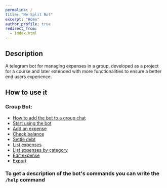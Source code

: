 ```yaml
---
permalink: /
title: "We Split Bot"
excerpt: "Home"
author_profile: true
redirect_from: 
  - index.html
---
```


Description
------

A telegram bot for managing expenses in a group, developed as a project for a course and later extended with more functionalities to ensure a better end users experience.


How to use it
-------

### Group Bot:


*  [How to add the bot to a group chat](How-to-add-the-bot-to-a-group-chat)
*  [Start using the bot](Start-using-the-bot)
*  [Add an expense](Add-an-expense)
*  [Check balance](Check-balance)
*  [Settle debt](Settle-debt)
*  [List expenses](List-expenses)
*  [List expenses by category](List-expenses-by-category)
*  [Edit expense](Edit-expense)
*  [Export](Export)

### To get a description of the bot's commands you can write the `/help` command
